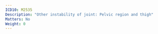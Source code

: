 ```yaml
---
ICD10: M2535
Description: "Other instability of joint: Pelvic region and thigh"
Matters: No
Weight: 0
---
```

